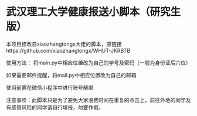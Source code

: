 # 武汉理工大学健康报送小脚本（研究生版）

本项目修改自xiaozhangtongx大佬的脚本，原链接https://github.com/xiaozhangtongx/WHUT-JKRBTB

使用方法：
将main.py中相应位置改为自己的学号及密码（一般为身份证后六位）

如果需要邮件提醒，将mail.py中相应位置改为自己的邮箱

使用前需在微信小程序中进行账号解绑

注意事项：此脚本只是为了避免大家浪费时间在重复的点击上，前往外地的同学及有感冒风险的同学请自行填报，勿要作假。
